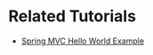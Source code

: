 # Related Tutorials

- [Spring MVC Hello World Example](https://howtodoinjava.com/spring-mvc/spring-mvc-hello-world-example/)